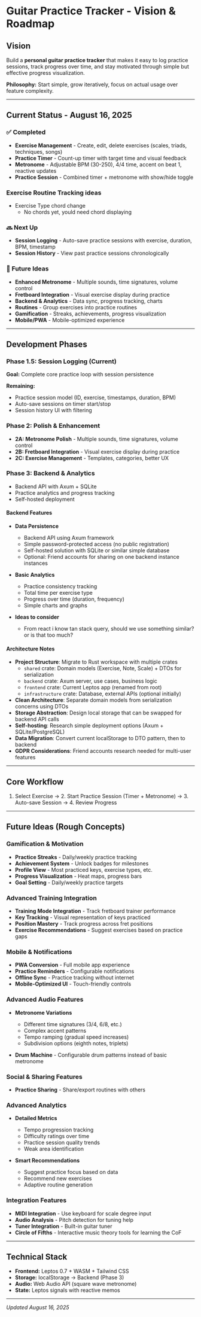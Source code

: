# Guitar Practice Tracker - Vision & Roadmap

## Vision
Build a **personal guitar practice tracker** that makes it easy to log practice sessions, track progress over time, and stay motivated through simple but effective progress visualization.

**Philosophy:** Start simple, grow iteratively, focus on actual usage over feature complexity.

---

## Current Status - August 16, 2025

### ✅ Completed
- **Exercise Management** - Create, edit, delete exercises (scales, triads, techniques, songs)
- **Practice Timer** - Count-up timer with target time and visual feedback  
- **Metronome** - Adjustable BPM (30-250), 4/4 time, accent on beat 1, reactive updates
- **Practice Session** - Combined timer + metronome with show/hide toggle

### Exercise Routine Tracking ideas
- Exercise Type chord change
  - No chords yet, yould need chord displaying 

### 🔜 Next Up
- **Session Logging** - Auto-save practice sessions with exercise, duration, BPM, timestamp
- **Session History** - View past practice sessions chronologically

### 🔮 Future Ideas
- **Enhanced Metronome** - Multiple sounds, time signatures, volume control
- **Fretboard Integration** - Visual exercise display during practice
- **Backend & Analytics** - Data sync, progress tracking, charts
- **Routines** - Group exercises into practice routines
- **Gamification** - Streaks, achievements, progress visualization
- **Mobile/PWA** - Mobile-optimized experience

---

## Development Phases

### Phase 1.5: Session Logging (Current)
**Goal:** Complete core practice loop with session persistence

**Remaining:**
- Practice session model (ID, exercise, timestamps, duration, BPM)
- Auto-save sessions on timer start/stop
- Session history UI with filtering

### Phase 2: Polish & Enhancement
- **2A: Metronome Polish** - Multiple sounds, time signatures, volume control
- **2B: Fretboard Integration** - Visual exercise display during practice  
- **2C: Exercise Management** - Templates, categories, better UX

### Phase 3: Backend & Analytics
- Backend API with Axum + SQLite
- Practice analytics and progress tracking
- Self-hosted deployment



#### Backend Features
- **Data Persistence**
  - Backend API using Axum framework
  - Simple password-protected access (no public registration)
  - Self-hosted solution with SQLite or similar simple database
  - Optional: Friend accounts for sharing on one backend instance instances
  
- **Basic Analytics**
  - Practice consistency tracking
  - Total time per exercise type
  - Progress over time (duration, frequency)
  - Simple charts and graphs

- **Ideas to consider**
  - From react i know tan stack query, should we use something similar? or is that too much?

#### Architecture Notes
- **Project Structure**: Migrate to Rust workspace with multiple crates
  - `shared` crate: Domain models (Exercise, Note, Scale) + DTOs for serialization
  - `backend` crate: Axum server, use cases, business logic
  - `frontend` crate: Current Leptos app (renamed from root)
  - `infrastructure` crate: Database, external APIs (optional initially)
- **Clean Architecture**: Separate domain models from serialization concerns using DTOs
- **Storage Abstraction**: Design local storage that can be swapped for backend API calls
- **Self-hosting**: Research simple deployment options (Axum + SQLite/PostgreSQL)
- **Data Migration**: Convert current localStorage to DTO pattern, then to backend
- **GDPR Considerations**: Friend accounts research needed for multi-user features

---

## Core Workflow
1. Select Exercise → 2. Start Practice Session (Timer + Metronome) → 3. Auto-save Session → 4. Review Progress

---


## Future Ideas (Rough Concepts)

### Gamification & Motivation
- **Practice Streaks** - Daily/weekly practice tracking
- **Achievement System** - Unlock badges for milestones
- **Profile View** - Most practiced keys, exercise types, etc.
- **Progress Visualization** - Heat maps, progress bars
- **Goal Setting** - Daily/weekly practice targets

### Advanced Training Integration
- **Training Mode Integration** - Track fretboard trainer performance
- **Key Tracking** - Visual representation of keys practiced
- **Position Mastery** - Track progress across fret positions
- **Exercise Recommendations** - Suggest exercises based on practice gaps

### Mobile & Notifications
- **PWA Conversion** - Full mobile app experience
- **Practice Reminders** - Configurable notifications
- **Offline Sync** - Practice tracking without internet
- **Mobile-Optimized UI** - Touch-friendly controls

### Advanced Audio Features
- **Metronome Variations**
  - Different time signatures (3/4, 6/8, etc.)
  - Complex accent patterns
  - Tempo ramping (gradual speed increases)
  - Subdivision options (eighth notes, triplets)
  
- **Drum Machine** - Configurable drum patterns instead of basic metronome

### Social & Sharing Features
- **Practice Sharing** - Share/export routines with others

### Advanced Analytics
- **Detailed Metrics**
  - Tempo progression tracking
  - Difficulty ratings over time
  - Practice session quality trends
  - Weak area identification
  
- **Smart Recommendations**
  - Suggest practice focus based on data
  - Recommend new exercises
  - Adaptive routine generation

### Integration Features
- **MIDI Integration** - Use keyboard for scale degree input
- **Audio Analysis** - Pitch detection for tuning help
- **Tuner Integration** - Built-in guitar tuner
- **Circle of Fifths** - Interactive music theory tools for learning the CoF

---


## Technical Stack
- **Frontend:** Leptos 0.7 + WASM + Tailwind CSS
- **Storage:** localStorage → Backend (Phase 3)
- **Audio:** Web Audio API (square wave metronome)
- **State:** Leptos signals with reactive memos

---

*Updated August 16, 2025*
